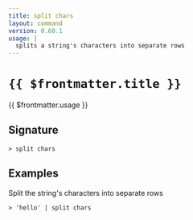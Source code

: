 ```yaml
---
title: split chars
layout: command
version: 0.60.1
usage: |
  splits a string's characters into separate rows
---
```


# `{{ $frontmatter.title }}`

<div style='white-space: pre-wrap;'>{{ $frontmatter.usage }}</div>

## Signature

`> split chars `

## Examples

Split the string's characters into separate rows

```shell
> 'hello' | split chars
```
